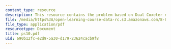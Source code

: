 ```yaml
---
content_type: resource
description: This resource contains the problem based on Dual Coxeter numbers.
file: /media/https%3A/open-learning-course-data-rc.s3.amazonaws.com/8-871-selected-topics-in-theoretical-particle-physics-branes-and-gauge-theory-dynamics-fall-2004/690b12fce2d95a30d17923624cacb9f8_ps10.pdf
file_type: application/pdf
resourcetype: Document
title: ps10.pdf
uid: 690b12fc-e2d9-5a30-d179-23624cacb9f8
---
```

